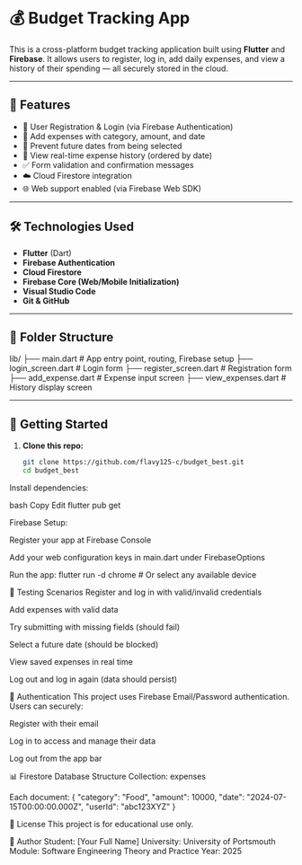 # 💰 Budget Tracking App

This is a cross-platform budget tracking application built using **Flutter** and **Firebase**. It allows users to register, log in, add daily expenses, and view a history of their spending — all securely stored in the cloud.

---

## 📱 Features

- 🔐 User Registration & Login (via Firebase Authentication)
- 💸 Add expenses with category, amount, and date
- 📆 Prevent future dates from being selected
- 🧾 View real-time expense history (ordered by date)
- ✅ Form validation and confirmation messages
- ☁️ Cloud Firestore integration
- 🌐 Web support enabled (via Firebase Web SDK)

---

## 🛠️ Technologies Used

- **Flutter** (Dart)
- **Firebase Authentication**
- **Cloud Firestore**
- **Firebase Core (Web/Mobile Initialization)**
- **Visual Studio Code**
- **Git & GitHub**

---

## 📂 Folder Structure

lib/
├── main.dart # App entry point, routing, Firebase setup
├── login_screen.dart # Login form
├── register_screen.dart # Registration form
├── add_expense.dart # Expense input screen
├── view_expenses.dart # History display screen


---

## 🚀 Getting Started

1. **Clone this repo:**
   ```bash
   git clone https://github.com/flavy125-c/budget_best.git
   cd budget_best

Install dependencies:

bash
Copy
Edit
flutter pub get


Firebase Setup:

Register your app at Firebase Console

Add your web configuration keys in main.dart under FirebaseOptions

Run the app:
flutter run -d chrome  # Or select any available device


🧪 Testing Scenarios
Register and log in with valid/invalid credentials

Add expenses with valid data

Try submitting with missing fields (should fail)

Select a future date (should be blocked)

View saved expenses in real time

Log out and log in again (data should persist)

🔐 Authentication
This project uses Firebase Email/Password authentication. Users can securely:

Register with their email

Log in to access and manage their data

Log out from the app bar

📊 Firestore Database Structure
Collection: expenses

Each document:
{
  "category": "Food",
  "amount": 10000,
  "date": "2024-07-15T00:00:00.000Z",
  "userId": "abc123XYZ"
}


📎 License
This project is for educational use only.

👤 Author
Student: [Your Full Name]
University: University of Portsmouth
Module: Software Engineering Theory and Practice
Year: 2025

















